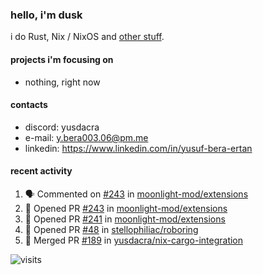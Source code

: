 ### hello, i'm dusk

i do Rust, Nix / NixOS and [other stuff](https://gaze.systems/about/).

#### projects i'm focusing on

- nothing, right now

#### contacts

- discord: yusdacra
- e-mail: y.bera003.06@pm.me
- linkedin: https://www.linkedin.com/in/yusuf-bera-ertan

#### recent activity

<!--START_SECTION:activity-->
1. 🗣 Commented on [#243](https://github.com/moonlight-mod/extensions/pull/243#issuecomment-2798909343) in [moonlight-mod/extensions](https://github.com/moonlight-mod/extensions)
2. 💪 Opened PR [#243](https://github.com/moonlight-mod/extensions/pull/243) in [moonlight-mod/extensions](https://github.com/moonlight-mod/extensions)
3. 💪 Opened PR [#241](https://github.com/moonlight-mod/extensions/pull/241) in [moonlight-mod/extensions](https://github.com/moonlight-mod/extensions)
4. 💪 Opened PR [#48](https://github.com/stellophiliac/roboring/pull/48) in [stellophiliac/roboring](https://github.com/stellophiliac/roboring)
5. 🎉 Merged PR [#189](https://github.com/yusdacra/nix-cargo-integration/pull/189) in [yusdacra/nix-cargo-integration](https://github.com/yusdacra/nix-cargo-integration)
<!--END_SECTION:activity-->



![visits](https://count.getloli.com/@yusdacragithub?name=yusdacragithub&theme=booru-lewd&padding=5&offset=0&align=center&scale=1&pixelated=1&darkmode=0)
